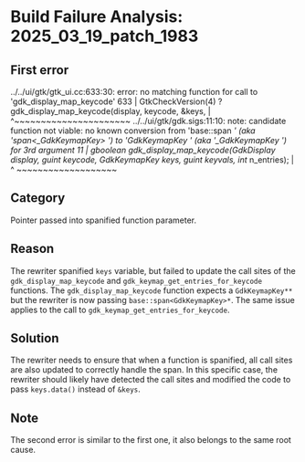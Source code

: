 # Build Failure Analysis: 2025_03_19_patch_1983

## First error

../../ui/gtk/gtk_ui.cc:633:30: error: no matching function for call to 'gdk_display_map_keycode'
  633 |         GtkCheckVersion(4) ? gdk_display_map_keycode(display, keycode, &keys,
      |                              ^~~~~~~~~~~~~~~~~~~~~~~
../../ui/gtk/gdk.sigs:11:10: note: candidate function not viable: no known conversion from 'base::span<GdkKeymapKey> *' (aka 'span<_GdkKeymapKey> *') to 'GdkKeymapKey **' (aka '_GdkKeymapKey **') for 3rd argument
   11 | gboolean gdk_display_map_keycode(GdkDisplay* display, guint keycode, GdkKeymapKey** keys, guint** keyvals, int* n_entries);
      |          ^                                                           ~~~~~~~~~~~~~~~~~~~

## Category
Pointer passed into spanified function parameter.

## Reason
The rewriter spanified `keys` variable, but failed to update the call sites of the `gdk_display_map_keycode` and `gdk_keymap_get_entries_for_keycode` functions. The `gdk_display_map_keycode` function expects a `GdkKeymapKey**` but the rewriter is now passing `base::span<GdkKeymapKey>*`. The same issue applies to the call to `gdk_keymap_get_entries_for_keycode`.

## Solution
The rewriter needs to ensure that when a function is spanified, all call sites are also updated to correctly handle the span. In this specific case, the rewriter should likely have detected the call sites and modified the code to pass `keys.data()` instead of `&keys`.

## Note
The second error is similar to the first one, it also belongs to the same root cause.